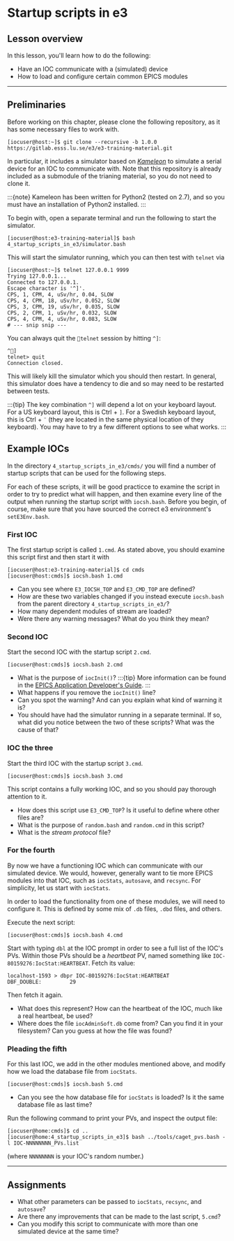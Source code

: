# Startup scripts in e3

## Lesson overview

In this lesson, you'll learn how to do the following:

* Have an IOC communicate with a (simulated) device
* How to load and configure certain common EPICS modules

---

## Preliminaries

Before working on this chapter, please clone the following repository, as it has some necessary files to work with.
```console
[iocuser@host:~]$ git clone --recursive -b 1.0.0 https://gitlab.esss.lu.se/e3/e3-training-material.git
```
In particular, it includes a simulator based on *[Kameleon](https://github.com/jeonghanlee/kameleon.git)* to simulate
a serial device for an IOC to communicate with. Note that this repository is already included as a submodule of the
trianing material, so you do not need to clone it.

:::{note}
Kameleon has been written for Python2 (tested on 2.7), and so you must have an installation of Python2 installed.
:::

To begin with, open a separate terminal and run the following to start the simulator.
```console
[iocuser@host:e3-training-material]$ bash 4_startup_scripts_in_e3/simulator.bash
```
This will start the simulator running, which you can then test with `telnet` via
```console
[iocuser@host:~]$ telnet 127.0.0.1 9999
Trying 127.0.0.1...
Connected to 127.0.0.1.
Escape character is '^]'.
CPS, 1, CPM, 4, uSv/hr, 0.04, SLOW
CPS, 4, CPM, 18, uSv/hr, 0.052, SLOW
CPS, 3, CPM, 19, uSv/hr, 0.035, SLOW
CPS, 2, CPM, 1, uSv/hr, 0.032, SLOW
CPS, 4, CPM, 4, uSv/hr, 0.083, SLOW
# --- snip snip ---
```
You can always quit the `telnet` session by hitting `^]`:
```console
^]
telnet> quit
Connection closed.
```
This will likely kill the simulator which you should then restart. In general, this simulator does have a tendency to die and so may 
need to be restarted between tests.

:::{tip}
The key combination `^]` will depend a lot on your keyboard layout. For a US keyboard layout, this is Ctrl + `]`. For
a Swedish keyboard layout, this is Ctrl + `¨` (they are located in the same physical location of they keyboard). You
may have to try a few different options to see what works.
:::


## Example IOCs

In the directory `4_startup_scripts_in_e3/cmds/` you will find a number of startup scripts that can be used for the following steps.

For each of these scripts, it will be good practicce to examine the script in order to try to predict what will happen, and then
examine every line of the output when running the startup script with `iocsh.bash`. Before you begin, of course, make sure that
you have sourced the correct e3 environment's `setE3Env.bash`.

### First IOC

The first startup script is called `1.cmd`. As stated above, you should examine this script first and then start it with
```console
[iocuser@host:e3-training-material]$ cd cmds
[iocuser@host:cmds]$ iocsh.bash 1.cmd
```

* Can you see where `E3_IOCSH_TOP` and `E3_CMD_TOP` are defined?
* How are these two variables changed if you instead execute `iocsh.bash` from the parent directory `4_startup_scripts_in_e3/`?
* How many dependent modules of stream are loaded?
* Were there any warning messages? What do you think they mean?

### Second IOC

Start the second IOC with the startup script `2.cmd`.
```console
[iocuser@host:cmds]$ iocsh.bash 2.cmd
```

* What is the purpose of `iocInit()`?
  :::{tip}
  More information can be found in the [EPICS Application Developer's Guide](https://epics.anl.gov/base/R3-16/2-docs/AppDevGuide/IOCInitialization.html#x8-2810007.4).
  :::
* What happens if you remove the `iocInit()` line?
* Can you spot the warning? And can you explain what kind of warning it is?
* You should have had the simulator running in a separate terminal. If so, what did you notice between the two of these
  scripts? What was the cause of that?

### IOC the three

Start the third IOC with the startup script `3.cmd`.
```console
[iocuser@host:cmds]$ iocsh.bash 3.cmd
```
This script contains a fully working IOC, and so you should pay thorough attention to it.

* How does this script use `E3_CMD_TOP`? Is it useful to define where other files are?
* What is the purpose of `random.bash` and `random.cmd` in this script?
* What is the *stream protocol* file? 

### For the fourth

By now we have a functioning IOC which can communicate with our simulated device. We would, however, generally want to
tie more EPICS modules into that IOC, such as `iocStats`, `autosave`, and `recsync`. For simplicity, let us start with
`iocStats`.

In order to load the functionality from one of these modules, we will need to configure it. This is defined by some mix
of `.db` files, `.dbd` files, and others.

Execute the next script:
```console
[iocuser@host:cmds]$ iocsh.bash 4.cmd
```

Start with typing `dbl` at the IOC prompt in order to see a full list of the IOC's PVs. Within those PVs should be a
*heartbeat* PV, named something like `IOC-80159276:IocStat:HEARTBEAT`. Fetch its value:
```console
localhost-1593 > dbpr IOC-80159276:IocStat:HEARTBEAT
DBF_DOUBLE:         29
```
Then fetch it again.

* What does this represent? How can the heartbeat of the IOC, much like a real heartbeat, be used?
* Where does the file `iocAdminSoft.db` come from? Can you find it in your filesystem? Can you guess
  at how the file was found?

### Pleading the fifth

For this last IOC, we add in the other modules mentioned above, and modify how we load the database file from `iocStats`.
```console
[iocuser@host:cmds]$ iocsh.bash 5.cmd
```

* Can you see the how database file for `iocStats` is loaded? Is it the same database file as last time?

Run the following command to print your PVs, and inspect the output file:

```console
[iocuser@home:cmds]$ cd ..
[iocuser@home:4_startup_scripts_in_e3]$ bash ../tools/caget_pvs.bash -l IOC-NNNNNNNN_PVs.list 
```

(where `NNNNNNNN` is your IOC's random number.) 

---

## Assignments

* What other parameters can be passed to `iocStats`, `recsync`, and `autosave`?
* Are there any improvements that can be made to the last script, `5.cmd`?
* Can you modify this script to communicate with more than one simulated device at the same time?

